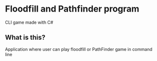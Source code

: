 # Floodfill and Pathfinder program
CLI game made with C#

## What is this?

Application where user can play floodfill or PathFinder game in command line
